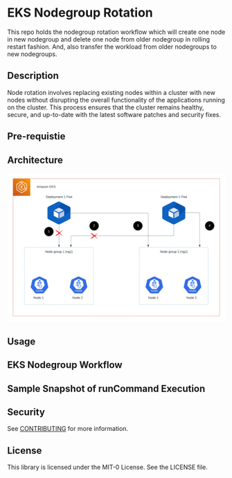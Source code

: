 # EKS Nodegroup Rotation

This repo holds the nodegroup rotation workflow which will create one node in new nodegroup and delete one node from older nodegroup in rolling restart fashion. 
And, also transfer the workload from older nodegroups to new nodegroups.

## Description
Node rotation involves replacing existing nodes within a cluster with new nodes without disrupting the overall functionality of the applications running on the cluster. This process ensures that the cluster remains healthy, secure, and up-to-date with the latest software patches and security fixes.

## Pre-requistie


## Architecture
![Architecture](images/EKS_Nodegroup_Rotation.png)

## Usage

## EKS Nodegroup Workflow


## Sample Snapshot of runCommand Execution


## Security

See [CONTRIBUTING](CONTRIBUTING.md#security-issue-notifications) for more information.

## License

This library is licensed under the MIT-0 License. See the LICENSE file.


